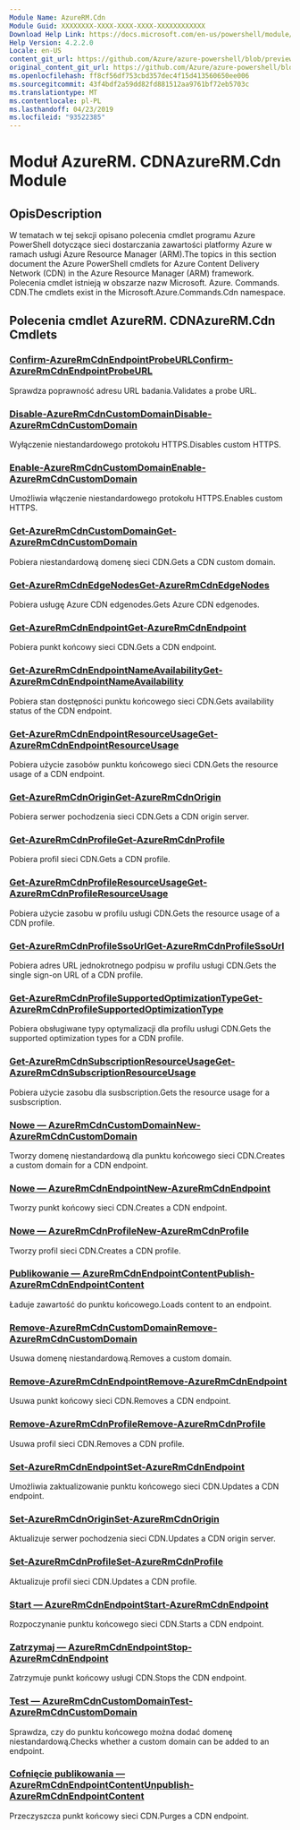 ```yaml
---
Module Name: AzureRM.Cdn
Module Guid: XXXXXXXX-XXXX-XXXX-XXXX-XXXXXXXXXXXX
Download Help Link: https://docs.microsoft.com/en-us/powershell/module/azurerm.cdn
Help Version: 4.2.2.0
Locale: en-US
content_git_url: https://github.com/Azure/azure-powershell/blob/preview/src/ResourceManager/Cdn/Commands.Cdn/help/AzureRM.Cdn.md
original_content_git_url: https://github.com/Azure/azure-powershell/blob/preview/src/ResourceManager/Cdn/Commands.Cdn/help/AzureRM.Cdn.md
ms.openlocfilehash: ff8cf56df753cbd357dec4f15d413560650ee006
ms.sourcegitcommit: 43f4bdf2a59dd82fd881512aa9761bf72eb5703c
ms.translationtype: MT
ms.contentlocale: pl-PL
ms.lasthandoff: 04/23/2019
ms.locfileid: "93522385"
---
```

# <span data-ttu-id="a899c-101">Moduł AzureRM. CDN</span><span class="sxs-lookup"><span data-stu-id="a899c-101">AzureRM.Cdn Module</span></span>
## <span data-ttu-id="a899c-102">Opis</span><span class="sxs-lookup"><span data-stu-id="a899c-102">Description</span></span>
<span data-ttu-id="a899c-103">W tematach w tej sekcji opisano polecenia cmdlet programu Azure PowerShell dotyczące sieci dostarczania zawartości platformy Azure w ramach usługi Azure Resource Manager (ARM).</span><span class="sxs-lookup"><span data-stu-id="a899c-103">The topics in this section document the Azure PowerShell cmdlets for Azure Content Delivery Network (CDN) in the Azure Resource Manager (ARM) framework.</span></span> <span data-ttu-id="a899c-104">Polecenia cmdlet istnieją w obszarze nazw Microsoft. Azure. Commands. CDN.</span><span class="sxs-lookup"><span data-stu-id="a899c-104">The cmdlets exist in the Microsoft.Azure.Commands.Cdn namespace.</span></span>

## <span data-ttu-id="a899c-105">Polecenia cmdlet AzureRM. CDN</span><span class="sxs-lookup"><span data-stu-id="a899c-105">AzureRM.Cdn Cmdlets</span></span>
### [<span data-ttu-id="a899c-106">Confirm-AzureRmCdnEndpointProbeURL</span><span class="sxs-lookup"><span data-stu-id="a899c-106">Confirm-AzureRmCdnEndpointProbeURL</span></span>](Confirm-AzureRmCdnEndpointProbeURL.md)
<span data-ttu-id="a899c-107">Sprawdza poprawność adresu URL badania.</span><span class="sxs-lookup"><span data-stu-id="a899c-107">Validates a probe URL.</span></span>

### [<span data-ttu-id="a899c-108">Disable-AzureRmCdnCustomDomain</span><span class="sxs-lookup"><span data-stu-id="a899c-108">Disable-AzureRmCdnCustomDomain</span></span>](Disable-AzureRmCdnCustomDomain.md)
<span data-ttu-id="a899c-109">Wyłączenie niestandardowego protokołu HTTPS.</span><span class="sxs-lookup"><span data-stu-id="a899c-109">Disables custom HTTPS.</span></span>

### [<span data-ttu-id="a899c-110">Enable-AzureRmCdnCustomDomain</span><span class="sxs-lookup"><span data-stu-id="a899c-110">Enable-AzureRmCdnCustomDomain</span></span>](Enable-AzureRmCdnCustomDomain.md)
<span data-ttu-id="a899c-111">Umożliwia włączenie niestandardowego protokołu HTTPS.</span><span class="sxs-lookup"><span data-stu-id="a899c-111">Enables custom HTTPS.</span></span>

### [<span data-ttu-id="a899c-112">Get-AzureRmCdnCustomDomain</span><span class="sxs-lookup"><span data-stu-id="a899c-112">Get-AzureRmCdnCustomDomain</span></span>](Get-AzureRmCdnCustomDomain.md)
<span data-ttu-id="a899c-113">Pobiera niestandardową domenę sieci CDN.</span><span class="sxs-lookup"><span data-stu-id="a899c-113">Gets a CDN custom domain.</span></span>

### [<span data-ttu-id="a899c-114">Get-AzureRmCdnEdgeNodes</span><span class="sxs-lookup"><span data-stu-id="a899c-114">Get-AzureRmCdnEdgeNodes</span></span>](Get-AzureRmCdnEdgeNodes.md)
<span data-ttu-id="a899c-115">Pobiera usługę Azure CDN edgenodes.</span><span class="sxs-lookup"><span data-stu-id="a899c-115">Gets Azure CDN edgenodes.</span></span>

### [<span data-ttu-id="a899c-116">Get-AzureRmCdnEndpoint</span><span class="sxs-lookup"><span data-stu-id="a899c-116">Get-AzureRmCdnEndpoint</span></span>](Get-AzureRmCdnEndpoint.md)
<span data-ttu-id="a899c-117">Pobiera punkt końcowy sieci CDN.</span><span class="sxs-lookup"><span data-stu-id="a899c-117">Gets a CDN endpoint.</span></span>

### [<span data-ttu-id="a899c-118">Get-AzureRmCdnEndpointNameAvailability</span><span class="sxs-lookup"><span data-stu-id="a899c-118">Get-AzureRmCdnEndpointNameAvailability</span></span>](Get-AzureRmCdnEndpointNameAvailability.md)
<span data-ttu-id="a899c-119">Pobiera stan dostępności punktu końcowego sieci CDN.</span><span class="sxs-lookup"><span data-stu-id="a899c-119">Gets availability status of the CDN endpoint.</span></span>

### [<span data-ttu-id="a899c-120">Get-AzureRmCdnEndpointResourceUsage</span><span class="sxs-lookup"><span data-stu-id="a899c-120">Get-AzureRmCdnEndpointResourceUsage</span></span>](Get-AzureRmCdnEndpointResourceUsage.md)
<span data-ttu-id="a899c-121">Pobiera użycie zasobów punktu końcowego sieci CDN.</span><span class="sxs-lookup"><span data-stu-id="a899c-121">Gets the resource usage of a CDN endpoint.</span></span>

### [<span data-ttu-id="a899c-122">Get-AzureRmCdnOrigin</span><span class="sxs-lookup"><span data-stu-id="a899c-122">Get-AzureRmCdnOrigin</span></span>](Get-AzureRmCdnOrigin.md)
<span data-ttu-id="a899c-123">Pobiera serwer pochodzenia sieci CDN.</span><span class="sxs-lookup"><span data-stu-id="a899c-123">Gets a CDN origin server.</span></span>

### [<span data-ttu-id="a899c-124">Get-AzureRmCdnProfile</span><span class="sxs-lookup"><span data-stu-id="a899c-124">Get-AzureRmCdnProfile</span></span>](Get-AzureRmCdnProfile.md)
<span data-ttu-id="a899c-125">Pobiera profil sieci CDN.</span><span class="sxs-lookup"><span data-stu-id="a899c-125">Gets a CDN profile.</span></span>

### [<span data-ttu-id="a899c-126">Get-AzureRmCdnProfileResourceUsage</span><span class="sxs-lookup"><span data-stu-id="a899c-126">Get-AzureRmCdnProfileResourceUsage</span></span>](Get-AzureRmCdnProfileResourceUsage.md)
<span data-ttu-id="a899c-127">Pobiera użycie zasobu w profilu usługi CDN.</span><span class="sxs-lookup"><span data-stu-id="a899c-127">Gets the resource usage of a CDN profile.</span></span>

### [<span data-ttu-id="a899c-128">Get-AzureRmCdnProfileSsoUrl</span><span class="sxs-lookup"><span data-stu-id="a899c-128">Get-AzureRmCdnProfileSsoUrl</span></span>](Get-AzureRmCdnProfileSsoUrl.md)
<span data-ttu-id="a899c-129">Pobiera adres URL jednokrotnego podpisu w profilu usługi CDN.</span><span class="sxs-lookup"><span data-stu-id="a899c-129">Gets the single sign-on URL of a CDN profile.</span></span>

### [<span data-ttu-id="a899c-130">Get-AzureRmCdnProfileSupportedOptimizationType</span><span class="sxs-lookup"><span data-stu-id="a899c-130">Get-AzureRmCdnProfileSupportedOptimizationType</span></span>](Get-AzureRmCdnProfileSupportedOptimizationType.md)
<span data-ttu-id="a899c-131">Pobiera obsługiwane typy optymalizacji dla profilu usługi CDN.</span><span class="sxs-lookup"><span data-stu-id="a899c-131">Gets the supported optimization types for a CDN profile.</span></span>

### [<span data-ttu-id="a899c-132">Get-AzureRmCdnSubscriptionResourceUsage</span><span class="sxs-lookup"><span data-stu-id="a899c-132">Get-AzureRmCdnSubscriptionResourceUsage</span></span>](Get-AzureRmCdnSubscriptionResourceUsage.md)
<span data-ttu-id="a899c-133">Pobiera użycie zasobu dla susbscription.</span><span class="sxs-lookup"><span data-stu-id="a899c-133">Gets the resource usage for a susbscription.</span></span>

### [<span data-ttu-id="a899c-134">Nowe — AzureRmCdnCustomDomain</span><span class="sxs-lookup"><span data-stu-id="a899c-134">New-AzureRmCdnCustomDomain</span></span>](New-AzureRmCdnCustomDomain.md)
<span data-ttu-id="a899c-135">Tworzy domenę niestandardową dla punktu końcowego sieci CDN.</span><span class="sxs-lookup"><span data-stu-id="a899c-135">Creates a custom domain for a CDN endpoint.</span></span>

### [<span data-ttu-id="a899c-136">Nowe — AzureRmCdnEndpoint</span><span class="sxs-lookup"><span data-stu-id="a899c-136">New-AzureRmCdnEndpoint</span></span>](New-AzureRmCdnEndpoint.md)
<span data-ttu-id="a899c-137">Tworzy punkt końcowy sieci CDN.</span><span class="sxs-lookup"><span data-stu-id="a899c-137">Creates a CDN endpoint.</span></span>

### [<span data-ttu-id="a899c-138">Nowe — AzureRmCdnProfile</span><span class="sxs-lookup"><span data-stu-id="a899c-138">New-AzureRmCdnProfile</span></span>](New-AzureRmCdnProfile.md)
<span data-ttu-id="a899c-139">Tworzy profil sieci CDN.</span><span class="sxs-lookup"><span data-stu-id="a899c-139">Creates a CDN profile.</span></span>

### [<span data-ttu-id="a899c-140">Publikowanie — AzureRmCdnEndpointContent</span><span class="sxs-lookup"><span data-stu-id="a899c-140">Publish-AzureRmCdnEndpointContent</span></span>](Publish-AzureRmCdnEndpointContent.md)
<span data-ttu-id="a899c-141">Ładuje zawartość do punktu końcowego.</span><span class="sxs-lookup"><span data-stu-id="a899c-141">Loads content to an endpoint.</span></span>

### [<span data-ttu-id="a899c-142">Remove-AzureRmCdnCustomDomain</span><span class="sxs-lookup"><span data-stu-id="a899c-142">Remove-AzureRmCdnCustomDomain</span></span>](Remove-AzureRmCdnCustomDomain.md)
<span data-ttu-id="a899c-143">Usuwa domenę niestandardową.</span><span class="sxs-lookup"><span data-stu-id="a899c-143">Removes a custom domain.</span></span>

### [<span data-ttu-id="a899c-144">Remove-AzureRmCdnEndpoint</span><span class="sxs-lookup"><span data-stu-id="a899c-144">Remove-AzureRmCdnEndpoint</span></span>](Remove-AzureRmCdnEndpoint.md)
<span data-ttu-id="a899c-145">Usuwa punkt końcowy sieci CDN.</span><span class="sxs-lookup"><span data-stu-id="a899c-145">Removes a CDN endpoint.</span></span>

### [<span data-ttu-id="a899c-146">Remove-AzureRmCdnProfile</span><span class="sxs-lookup"><span data-stu-id="a899c-146">Remove-AzureRmCdnProfile</span></span>](Remove-AzureRmCdnProfile.md)
<span data-ttu-id="a899c-147">Usuwa profil sieci CDN.</span><span class="sxs-lookup"><span data-stu-id="a899c-147">Removes a CDN profile.</span></span>

### [<span data-ttu-id="a899c-148">Set-AzureRmCdnEndpoint</span><span class="sxs-lookup"><span data-stu-id="a899c-148">Set-AzureRmCdnEndpoint</span></span>](Set-AzureRmCdnEndpoint.md)
<span data-ttu-id="a899c-149">Umożliwia zaktualizowanie punktu końcowego sieci CDN.</span><span class="sxs-lookup"><span data-stu-id="a899c-149">Updates a CDN endpoint.</span></span>

### [<span data-ttu-id="a899c-150">Set-AzureRmCdnOrigin</span><span class="sxs-lookup"><span data-stu-id="a899c-150">Set-AzureRmCdnOrigin</span></span>](Set-AzureRmCdnOrigin.md)
<span data-ttu-id="a899c-151">Aktualizuje serwer pochodzenia sieci CDN.</span><span class="sxs-lookup"><span data-stu-id="a899c-151">Updates a CDN origin server.</span></span>

### [<span data-ttu-id="a899c-152">Set-AzureRmCdnProfile</span><span class="sxs-lookup"><span data-stu-id="a899c-152">Set-AzureRmCdnProfile</span></span>](Set-AzureRmCdnProfile.md)
<span data-ttu-id="a899c-153">Aktualizuje profil sieci CDN.</span><span class="sxs-lookup"><span data-stu-id="a899c-153">Updates a CDN profile.</span></span>

### [<span data-ttu-id="a899c-154">Start — AzureRmCdnEndpoint</span><span class="sxs-lookup"><span data-stu-id="a899c-154">Start-AzureRmCdnEndpoint</span></span>](Start-AzureRmCdnEndpoint.md)
<span data-ttu-id="a899c-155">Rozpoczynanie punktu końcowego sieci CDN.</span><span class="sxs-lookup"><span data-stu-id="a899c-155">Starts a CDN endpoint.</span></span>

### [<span data-ttu-id="a899c-156">Zatrzymaj — AzureRmCdnEndpoint</span><span class="sxs-lookup"><span data-stu-id="a899c-156">Stop-AzureRmCdnEndpoint</span></span>](Stop-AzureRmCdnEndpoint.md)
<span data-ttu-id="a899c-157">Zatrzymuje punkt końcowy usługi CDN.</span><span class="sxs-lookup"><span data-stu-id="a899c-157">Stops the CDN endpoint.</span></span>

### [<span data-ttu-id="a899c-158">Test — AzureRmCdnCustomDomain</span><span class="sxs-lookup"><span data-stu-id="a899c-158">Test-AzureRmCdnCustomDomain</span></span>](Test-AzureRmCdnCustomDomain.md)
<span data-ttu-id="a899c-159">Sprawdza, czy do punktu końcowego można dodać domenę niestandardową.</span><span class="sxs-lookup"><span data-stu-id="a899c-159">Checks whether a custom domain can be added to an endpoint.</span></span>

### [<span data-ttu-id="a899c-160">Cofnięcie publikowania — AzureRmCdnEndpointContent</span><span class="sxs-lookup"><span data-stu-id="a899c-160">Unpublish-AzureRmCdnEndpointContent</span></span>](Unpublish-AzureRmCdnEndpointContent.md)
<span data-ttu-id="a899c-161">Przeczyszcza punkt końcowy sieci CDN.</span><span class="sxs-lookup"><span data-stu-id="a899c-161">Purges a CDN endpoint.</span></span>

